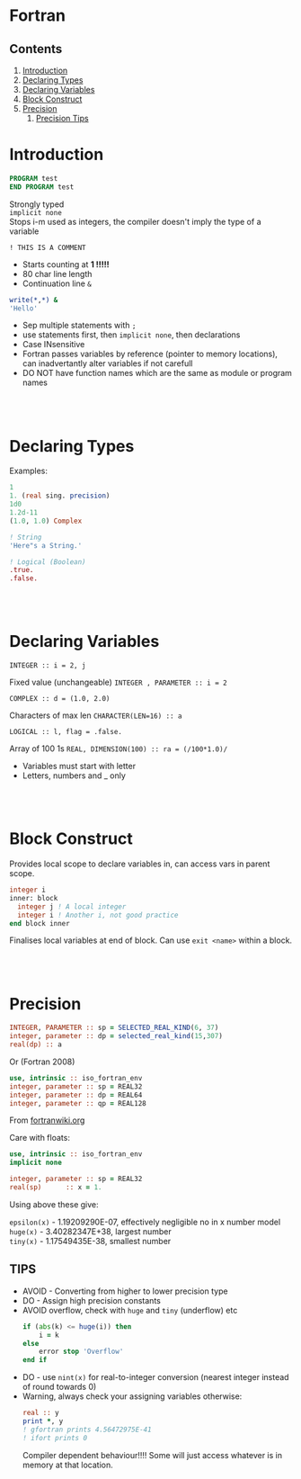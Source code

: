 # Fortran


## Contents

1. [Introduction](#1)
2. [Declaring Types](#2)
3. [Declaring Variables](#3)
4. [Block Construct](#4)
5. [Precision](#5)
    1. [Precision Tips](#51)

<a name="1"></a>
# Introduction

````fortran
PROGRAM test
END PROGRAM test
````

Strongly typed         
`implicit none`        
Stops i-m used as integers, the compiler doesn't imply the type of a variable

`! THIS IS A COMMENT `

- Starts counting at **1 !!!!!**
- 80 char line length     
- Continuation line `&`
````fortran
write(*,*) &
'Hello'
```` 
- Sep multiple statements with `;`    
- use statements first, then `implicit none`, then declarations  
- Case INsensitive
- Fortran passes variables by reference (pointer to memory locations), can inadvertantly alter variables if not carefull       
- DO NOT have function names which are the same as module or program names

<br></br>
<a name="2"></a>
# Declaring Types

Examples:

````fortran
1
1. (real sing. precision)
1d0         
1.2d-11
(1.0, 1.0) Complex

! String
'Here"s a String.'

! Logical (Boolean)
.true. 
.false.
````

<br></br>
<a name="3"></a>
# Declaring Variables

`INTEGER :: i = 2, j`

Fixed value (unchangeable)
`INTEGER , PARAMETER :: i = 2`

`COMPLEX :: d = (1.0, 2.0)`

Characters of max len 
`CHARACTER(LEN=16) :: a`

`LOGICAL :: l, flag = .false.`

Array of 100 1s
`REAL, DIMENSION(100) :: ra = (/100*1.0)/`

- Variables must start with letter
- Letters, numbers and _ only

<br></br>
<a name="4"></a>
# Block Construct

Provides local scope to declare variables in, can access vars in parent scope. 

````fortran
integer i
inner: block
  integer j ! A local integer
  integer i ! Another i, not good practice
end block inner
````

Finalises local variables at end of block.
Can use `exit <name>` within a block.

<br></br>
<a name="5"></a>
# Precision
````fortran
INTEGER, PARAMETER :: sp = SELECTED_REAL_KIND(6, 37)
integer, parameter :: dp = selected_real_kind(15,307)
real(dp) :: a
````

Or (Fortran 2008)

````fortran
use, intrinsic :: iso_fortran_env
integer, parameter :: sp = REAL32
integer, parameter :: dp = REAL64
integer, parameter :: qp = REAL128
````
From [fortranwiki.org](<https://fortranwiki.org/fortran/show/Real+precision>)

Care with floats:

````fortran
use, intrinsic :: iso_fortran_env
implicit none

integer, parameter :: sp = REAL32
real(sp)      :: x = 1.
````

Using above these give:

`epsilon(x)` - 1.19209290E-07, effectively negligible no in x number model     
`huge(x)` - 3.40282347E+38, largest number    
`tiny(x)` - 1.17549435E-38, smallest number            

<a name="51"></a>
## TIPS

- AVOID - Converting from higher to lower precision type
- DO - Assign high precision constants
- AVOID overflow, check with `huge` and `tiny` (underflow) etc
    ````fortran
    if (abs(k) <= huge(i)) then
        i = k
    else
        error stop 'Overflow'
    end if
    ````
- DO - use `nint(x)` for real-to-integer conversion (nearest integer instead of round towards 0)
- Warning, always check your assigning variables otherwise:
    ```fortran
    real :: y
    print *, y
    ! gfortran prints 4.56472975E-41
    ! ifort prints 0
    ```
  Compiler dependent behaviour!!!! Some will just access whatever is in memory at that location.